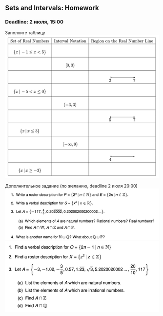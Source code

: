 ## Sets and Intervals: Homework
### **Deadline: 2 июля, 15:00** <br>

Заполните таблицу <br>
![HW2](../files/1.png) <br>

Дополнительное задание (по желанию, deadline 2 июля 20:00) <br>
![optional-task1](../files/op1.png) <br>
![optional-task2](../files/op2.png)
